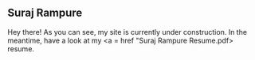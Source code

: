 ## Suraj Rampure

Hey there! As you can see, my site is currently under construction. In the meantime, have a look at my <a = href "Suraj Rampure Resume.pdf> resume</a>.